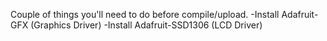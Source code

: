 Couple of things you'll need to do before compile/upload.
  -Install Adafruit-GFX (Graphics Driver)
  -Install Adafruit-SSD1306 (LCD Driver)
